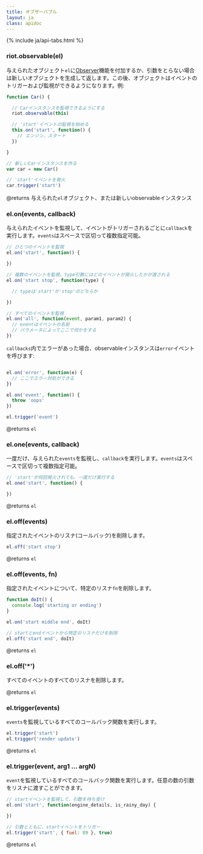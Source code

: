 ```yaml
---
title: オブザーバブル
layout: ja
class: apidoc
---
```


{% include ja/api-tabs.html %}


### <a name="constructor"></a> riot.observable(el)

与えられたオブジェクト`el`に[Observer](https://ja.wikipedia.org/wiki/Observer_パターン)機能を付加するか、引数をとらない場合は新しいオブジェクトを生成して返します。この後、オブジェクトはイベントのトリガーおよび監視ができるようになります。例:

``` js
function Car() {

  // Carインスタンスを監視できるようにする
  riot.observable(this)

  // 'start'イベントの監視を始める
  this.on('start', function() {
    // エンジン、スタート
  })

}

// 新しいCarインスタンスを作る
var car = new Car()

// 'start'イベントを発火
car.trigger('start')
```

@returns 与えられた`el`オブジェクト、または新しいobservableインスタンス


### <a name="on"></a> el.on(events, callback)

与えられたイベントを監視して、イベントがトリガーされるごとに`callback`を実行します。`events`はスペースで区切って複数指定可能。

``` js
// ひとつのイベントを監視
el.on('start', function() {

})

// 複数のイベントを監視。type引数にはどのイベントが発火したかが渡される
el.on('start stop', function(type) {

  // typeは'start'か'stop'のどちらか

})

// すべてのイベントを監視
el.on('all', function(event, param1, param2) {
  // eventはイベントの名前
  // パラメータによってここで何かをする
})
```

`callbacks`内でエラーがあった場合、observableインスタンスは`error`イベントを呼びます:

``` js

el.on('error', function(e) {
  // ここでエラー対処ができる
})

el.on('event', function() {
  throw 'oops'
})

el.trigger('event')

```

@returns `el`

### <a name="one"></a> el.one(events, callback)

一度だけ、与えられた`events`を監視し、`callback`を実行します。`events`はスペースで区切って複数指定可能。

``` js
// 'start'が何回発火されても、一度だけ実行する
el.one('start', function() {

})
```

@returns `el`

### <a name="off"></a> el.off(events)

指定されたイベントのリスナ(コールバック)を削除します。

``` js
el.off('start stop')
```

@returns `el`

### <a name="off-fn"></a> el.off(events, fn)

指定されたイベントについて、特定のリスナ`fn`を削除します。

``` js
function doIt() {
  console.log('starting or ending')
}

el.on('start middle end', doIt)

// startとendイベントから特定のリスナだけを削除
el.off('start end', doIt)
```

@returns `el`

### <a name="off-all"></a> el.off('*')

すべてのイベントのすべてのリスナを削除します。

@returns `el`


### <a name="trigger"></a> el.trigger(events)

`events`を監視しているすべてのコールバック関数を実行します。

``` js
el.trigger('start')
el.trigger('render update')
```

@returns `el`

### <a name="trigger-args"></a> el.trigger(event, arg1 ... argN)

`event`を監視しているすべてのコールバック関数を実行します。任意の数の引数をリスナに渡すことができます。

``` js
// startイベントを監視して、引数を待ち受け
el.on('start', function(engine_details, is_rainy_day) {

})

// 引数とともに、startイベントをトリガー
el.trigger('start', { fuel: 89 }, true)

```

@returns `el`
